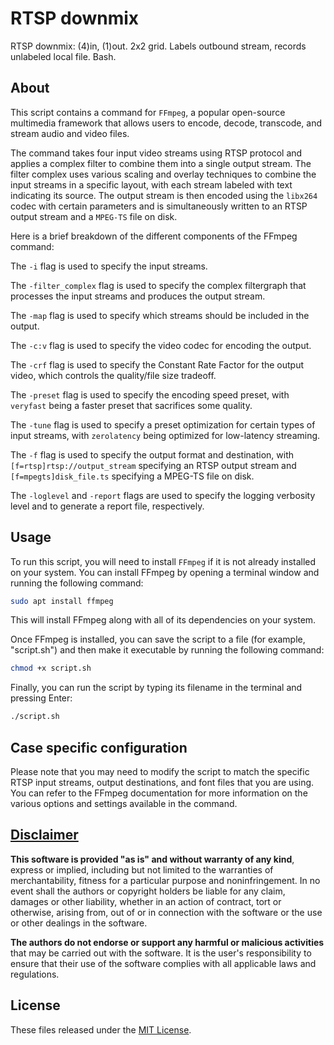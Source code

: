 # RTSP downmix
RTSP downmix: (4)in, (1)out. 2x2 grid. Labels outbound stream, records unlabeled local file. Bash.

## About
This script contains a command for `FFmpeg`, a popular open-source multimedia framework that allows users to encode, decode, transcode, and stream audio and video files.

The command takes four input video streams using RTSP protocol and applies a complex filter to combine them into a single output stream. The filter complex uses various scaling and overlay techniques to combine the input streams in a specific layout, with each stream labeled with text indicating its source. The output stream is then encoded using the `libx264` codec with certain parameters and is simultaneously written to an RTSP output stream and a `MPEG-TS` file on disk.

Here is a brief breakdown of the different components of the FFmpeg command:

The `-i` flag is used to specify the input streams.

The `-filter_complex` flag is used to specify the complex filtergraph that processes the input streams and produces the output stream.

The `-map` flag is used to specify which streams should be included in the output.

The `-c:v` flag is used to specify the video codec for encoding the output.

The `-crf` flag is used to specify the Constant Rate Factor for the output video, which controls the quality/file size tradeoff.

The `-preset` flag is used to specify the encoding speed preset, with `veryfast` being a faster preset that sacrifices some quality.

The `-tune` flag is used to specify a preset optimization for certain types of input streams, with `zerolatency` being optimized for low-latency streaming.

The `-f` flag is used to specify the output format and destination, with `[f=rtsp]rtsp://output_stream` specifying an RTSP output stream and `[f=mpegts]disk_file.ts` specifying a MPEG-TS file on disk.

The `-loglevel` and `-report` flags are used to specify the logging verbosity level and to generate a report file, respectively.

## Usage
To run this script, you will need to install `FFmpeg` if it is not already installed on your system. You can install FFmpeg by opening a terminal window and running the following command:

```bash
sudo apt install ffmpeg
```

This will install FFmpeg along with all of its dependencies on your system.

Once FFmpeg is installed, you can save the script to a file (for example, "script.sh") and then make it executable by running the following command:

```bash
chmod +x script.sh
```
Finally, you can run the script by typing its filename in the terminal and pressing Enter:

```bash
./script.sh
```

## Case specific configuration
Please note that you may need to modify the script to match the specific RTSP input streams, output destinations, and font files that you are using. You can refer to the FFmpeg documentation for more information on the various options and settings available in the command.

## [Disclaimer](DISCLAIMER)
**This software is provided "as is" and without warranty of any kind**, express or implied, including but not limited to the warranties of merchantability, fitness for a particular purpose and noninfringement. In no event shall the authors or copyright holders be liable for any claim, damages or other liability, whether in an action of contract, tort or otherwise, arising from, out of or in connection with the software or the use or other dealings in the software.

**The authors do not endorse or support any harmful or malicious activities** that may be carried out with the software. It is the user's responsibility to ensure that their use of the software complies with all applicable laws and regulations.

## License

These files released under the [MIT License](LICENSE).
